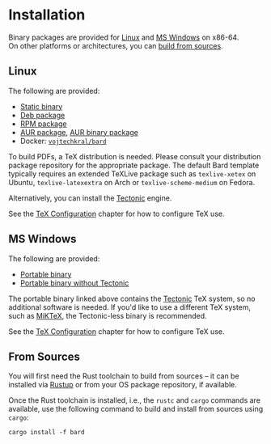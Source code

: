 # Installation

Binary packages are provided for [Linux](#linux) and [MS Windows](#ms-windows) on x86-64.\
On other platforms or architectures, you can [build from sources](#form-sources).

## Linux

The following are provided:

- [Static binary](https://github.com/vojtechkral/bard/releases/latest/download/bard)
- [Deb package](https://github.com/vojtechkral/bard/releases/latest/download/bard.deb)
- [RPM package](https://github.com/vojtechkral/bard/releases/latest/download/bard.rpm)
- [AUR package](https://aur.archlinux.org/packages/bard), [AUR binary package](https://aur.archlinux.org/packages/bard-bin)
- Docker: [`vojtechkral/bard`](https://hub.docker.com/repository/docker/vojtechkral/bard)

To build PDFs, a TeX distribution is needed. Please consult your distribution package repository for the appropriate package.
The default Bard template typically requires an extended TeXLive package such as `texlive-xetex` on Ubuntu,
`texlive-latexextra` on Arch or `texlive-scheme-medium` on Fedora.

Alternatively, you can install the [Tectonic](https://tectonic-typesetting.github.io/) engine.

See the [TeX Configuration](./tex.md) chapter for how to configure TeX use.

## MS Windows

The following are provided:

- [Portable binary](https://github.com/vojtechkral/bard/releases/latest/download/bard.exe)
- [Portable binary without Tectonic](https://github.com/vojtechkral/bard/releases/latest/download/bard-no-tectonic.exe)

The portable binary linked above contains the [Tectonic](https://tectonic-typesetting.github.io/en-US/) TeX system, so no additional software is needed. If you'd like to use a different TeX system, such as [MiKTeX](https://miktex.org/), the Tectonic-less binary is recommended.

See the [TeX Configuration](./tex.md) chapter for how to configure TeX use.

## From Sources

You will first need the Rust toolchain to build from sources &ndash; it can be installed via [Rustup](https://rustup.rs/) or from your OS package repository, if available.

Once the Rust toolchain is installed, i.e., the `rustc` and `cargo` commands are available, use the following command to build and install from sources using `cargo`:

    cargo install -f bard

